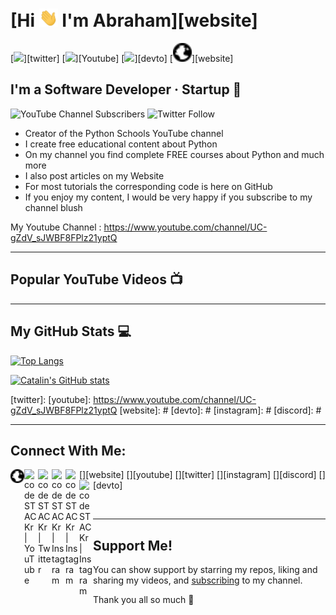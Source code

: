 # [Hi <img src="https://raw.githubusercontent.com/ABSphreak/ABSphreak/master/gifs/Hi.gif" width="30px"> I'm Abraham][website]
[<img height="30" src="https://img.shields.io/badge/twitter-%231DA1F2.svg?&style=for-the-badge&logo=twitter&logoColor=white" />][twitter]
[<img height="30" src = "https://img.shields.io/badge/Youtube-%23E4405F.svg?&style=for-the-badge&logo=Youtube&logoColor=white">][Youtube] 
[<img height="30" src="https://img.shields.io/badge/DEV.TO-%230A0A0A.svg?&style=for-the-badge&logo=dev-dot-to&logoColor=white" />][devto]
[<img height="30" src="https://raw.githubusercontent.com/iconic/open-iconic/master/svg/globe.svg" />][website]

## I'm a Software Developer ‧ Startup 🚀
![YouTube Channel Subscribers](https://img.shields.io/youtube/channel/subscribers/UC-gZdV_sJWBF8FPlz21yptQ?label=Connect%20With%20Me%20On%20Youtube&style=social)
![Twitter Follow](https://img.shields.io/twitter/follow/YoctoSkills?label=Connect%20With%20Me%20On%20Twitter&style=social)

- Creator of the Python Schools YouTube channel
- I create free educational content about Python
- On my channel you find complete FREE courses about Python and much more
- I also post articles on my Website
- For most tutorials the corresponding code is here on GitHub
- If you enjoy my content, I would be very happy if you subscribe to my channel blush


My Youtube Channel : 
https://www.youtube.com/channel/UC-gZdV_sJWBF8FPlz21yptQ


---

## Popular YouTube Videos 📺 



---

## My GitHub Stats 💻

[![Top Langs](https://github-readme-stats.vercel.app/api/top-langs/?username=shadafrough&hide=java,html,css&theme=dracula)](https://github.com/anuraghazra/github-readme-stats)

[![Catalin's GitHub stats](https://github-readme-stats.vercel.app/api?username=shadafrough&theme=dracula)](https://github.com/anuraghazra/github-readme-stats)


[twitter]: 
[youtube]: https://www.youtube.com/channel/UC-gZdV_sJWBF8FPlz21yptQ
[website]: #
[devto]: #
[instagram]: #
[discord]: #

---

## Connect With Me:

[<img align="left" alt="codeSTACKr.com" width="22px" src="https://raw.githubusercontent.com/iconic/open-iconic/master/svg/globe.svg" />][website]
[<img align="left" alt="codeSTACKr | YouTube" width="22px" src="https://cdn.jsdelivr.net/npm/simple-icons@v3/icons/youtube.svg" />][youtube]
[<img align="left" alt="codeSTACKr | Twitter" width="22px" src="https://cdn.jsdelivr.net/npm/simple-icons@v3/icons/twitter.svg" />][twitter]
[<img align="left" alt="codeSTACKr | Instagram" width="22px" src="https://cdn.jsdelivr.net/npm/simple-icons@v3/icons/instagram.svg" />][instagram]
[<img align="left" alt="codeSTACKr | Instagram" width="22px" src="https://cdn.jsdelivr.net/npm/simple-icons@v3/icons/discord.svg" />][discord]
[<img align="left" alt="codeSTACKr | Instagram" width="22px" src="https://cdn.jsdelivr.net/npm/simple-icons@v3/icons/dev-dot-to.svg" />][devto]

<br />

---
## Support Me!
You can show support by starring my repos, liking and sharing my videos, and [subscribing](https://www.youtube.com/channel/UC-gZdV_sJWBF8FPlz21yptQ?sub_confirmation=1) to my channel.

Thank you all so much 🙏
